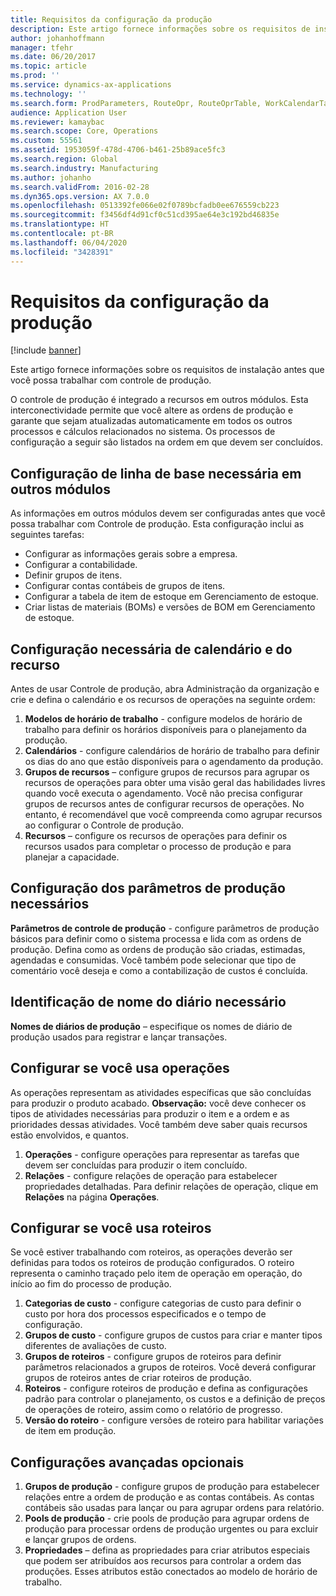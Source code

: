 ```yaml
---
title: Requisitos da configuração da produção
description: Este artigo fornece informações sobre os requisitos de instalação antes que você possa trabalhar com controle de produção.
author: johanhoffmann
manager: tfehr
ms.date: 06/20/2017
ms.topic: article
ms.prod: ''
ms.service: dynamics-ax-applications
ms.technology: ''
ms.search.form: ProdParameters, RouteOpr, RouteOprTable, WorkCalendarTable, WorkTimeTable, WrkCtrTable
audience: Application User
ms.reviewer: kamaybac
ms.search.scope: Core, Operations
ms.custom: 55561
ms.assetid: 1953059f-478d-4706-b461-25b89ace5fc3
ms.search.region: Global
ms.search.industry: Manufacturing
ms.author: johanho
ms.search.validFrom: 2016-02-28
ms.dyn365.ops.version: AX 7.0.0
ms.openlocfilehash: 0513392fe066e02f0789bcfadb0ee676559cb223
ms.sourcegitcommit: f3456df4d91cf0c51cd395ae64e3c192bd46835e
ms.translationtype: HT
ms.contentlocale: pt-BR
ms.lasthandoff: 06/04/2020
ms.locfileid: "3428391"
---
```

# <a name="production-setup-requirements"></a>Requisitos da configuração da produção

[!include [banner](../includes/banner.md)]

Este artigo fornece informações sobre os requisitos de instalação antes que você possa trabalhar com controle de produção. 

O controle de produção é integrado a recursos em outros módulos. Esta interconectividade permite que você altere as ordens de produção e garante que sejam atualizadas automaticamente em todos os outros processos e cálculos relacionados no sistema. Os processos de configuração a seguir são listados na ordem em que devem ser concluídos.

## <a name="required-baseline-setup-in-other-modules"></a>Configuração de linha de base necessária em outros módulos
As informações em outros módulos devem ser configuradas antes que você possa trabalhar com Controle de produção. Esta configuração inclui as seguintes tarefas:

-   Configurar as informações gerais sobre a empresa.
-   Configurar a contabilidade.
-   Definir grupos de itens.
-   Configurar contas contábeis de grupos de itens.
-   Configurar a tabela de item de estoque em Gerenciamento de estoque.
-   Criar listas de materiais (BOMs) e versões de BOM em Gerenciamento de estoque.

## <a name="required-calendar-and-resource-setup"></a>Configuração necessária de calendário e do recurso
Antes de usar Controle de produção, abra Administração da organização e crie e defina o calendário e os recursos de operações na seguinte ordem:

1.  **Modelos de horário de trabalho** - configure modelos de horário de trabalho para definir os horários disponíveis para o planejamento da produção.
2.  **Calendários** - configure calendários de horário de trabalho para definir os dias do ano que estão disponíveis para o agendamento da produção.
3.  **Grupos de recursos** – configure grupos de recursos para agrupar os recursos de operações para obter uma visão geral das habilidades livres quando você executa o agendamento. Você não precisa configurar grupos de recursos antes de configurar recursos de operações. No entanto, é recomendável que você compreenda como agrupar recursos ao configurar o Controle de produção.
4.  **Recursos** – configure os recursos de operações para definir os recursos usados para completar o processo de produção e para planejar a capacidade.

## <a name="required-production-parameters-setup"></a>Configuração dos parâmetros de produção necessários
**Parâmetros de controle de produção** - configure parâmetros de produção básicos para definir como o sistema processa e lida com as ordens de produção. Defina como as ordens de produção são criadas, estimadas, agendadas e consumidas. Você também pode selecionar que tipo de comentário você deseja e como a contabilização de custos é concluída.

## <a name="required-journal-name-identification"></a>Identificação de nome do diário necessário
**Nomes de diários de produção** – especifique os nomes de diário de produção usados para registrar e lançar transações.

## <a name="setup-if-you-use-operations"></a>Configurar se você usa operações
As operações representam as atividades específicas que são concluídas para produzir o produto acabado. **Observação:** você deve conhecer os tipos de atividades necessárias para produzir o item e a ordem e as prioridades dessas atividades. Você também deve saber quais recursos estão envolvidos, e quantos.

1.  **Operações** - configure operações para representar as tarefas que devem ser concluídas para produzir o item concluído.
2.  **Relações** - configure relações de operação para estabelecer propriedades detalhadas. Para definir relações de operação, clique em **Relações** na página **Operações**.

## <a name="setup-if-you-use-routes"></a>Configurar se você usa roteiros
Se você estiver trabalhando com roteiros, as operações deverão ser definidas para todos os roteiros de produção configurados. O roteiro representa o caminho traçado pelo item de operação em operação, do início ao fim do processo de produção.

1.  **Categorias de custo** - configure categorias de custo para definir o custo por hora dos processos especificados e o tempo de configuração.
2.  **Grupos de custo** - configure grupos de custos para criar e manter tipos diferentes de avaliações de custo.
3.  **Grupos de roteiros** - configure grupos de roteiros para definir parâmetros relacionados a grupos de roteiros. Você deverá configurar grupos de roteiros antes de criar roteiros de produção.
4.  **Roteiros** - configure roteiros de produção e defina as configurações padrão para controlar o planejamento, os custos e a definição de preços de operações de roteiro, assim como o relatório de progresso.
5.  **Versão do roteiro** - configure versões de roteiro para habilitar variações de item em produção.

## <a name="optional-advanced-settings"></a>Configurações avançadas opcionais
1.  **Grupos de produção** - configure grupos de produção para estabelecer relações entre a ordem de produção e as contas contábeis. As contas contábeis são usadas para lançar ou para agrupar ordens para relatório.
2.  **Pools de produção** - crie pools de produção para agrupar ordens de produção para processar ordens de produção urgentes ou para excluir e lançar grupos de ordens.
3.  **Propriedades** – defina as propriedades para criar atributos especiais que podem ser atribuídos aos recursos para controlar a ordem das produções. Esses atributos estão conectados ao modelo de horário de trabalho.




